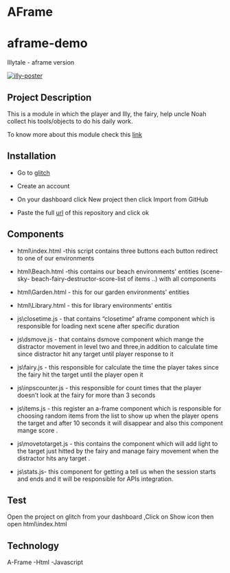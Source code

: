 
# AFrame
# aframe-demo
Illytale  - aframe version


<a href="https://giphy.com/"><img src="https://media.giphy.com/media/sPLvCsgHmeRORpXqEB/giphy.gif" alt="illy-poster" border="0"></a>



## Project Description

This is a module in which the player and Illy, the fairy, help uncle Noah collect his tools/objects to do his daily work.

To know more about this module check this [link](https://drive.google.com/file/d/1Bl0U1to2vOZ4wd83phxHcwpTrgiWfMjf/view?usp=sharing)

## Installation



* Go to [glitch](https://glitch.com/)
 
* Create an account

* On your dashboard click New project then click Import from GitHub

* Paste the full [url](https://github.com/vrapeutic/AFrame.git) of this repository and click ok


## Components

* html\index.html -this script contains three buttons each button redirect to one of our environments

* html\Beach.html -this contains our beach environments' entities (scene-sky- beach-fairy-destructor-score-list of items ..) with all components

* html\Garden.html - this for our garden environments' entities

* html\Library.html - this for library environments' entitis

* js\closetime.js - that contains “closetime” aframe component which is responsible for loading next scene after specific duration

* js\dsmove.js - that contains dsmove component which mange the distractor movement in level two and three,in addition to calculate time since distractor hit any target until player response to it

* js\fairy.js - this responsible for calculate the time the player takes since the fairy hit the target until the player open it

* js\inpscounter.js - this responsible for count times that the player doesn’t look at the fairy for more than 3 seconds

 * js\items.js - this register an a-frame component which is responsible for choosing random items from the list to show up when the player opens the target and after 10 seconds it will disappear and also this component mange score .

 * js\movetotarget.js - this contains the component which will add light to the target just hitted by the fairy and manage fairy movement when the distractor hits any target .

* js\stats.js- this component for getting a tell us when the session starts and ends and it will be responsible for APIs integration.

## Test 


Open the project on glitch from your dashboard ,Click on Show icon then open html\index.html

## Technology

A-Frame -Html -Javascript 
